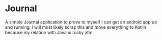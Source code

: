 # Journal
A simple Journal application to prove to myself I can get an android app up and running.
I will most likely scrap this and move everything to Kotlin because my relation with Java is rocky atm.
